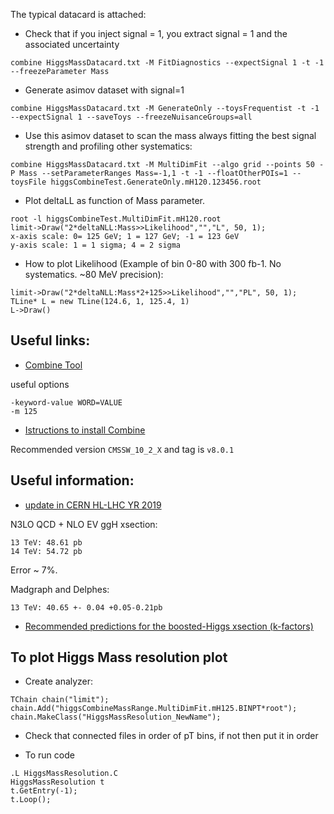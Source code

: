 
The typical datacard is attached:

* Check that if you inject signal = 1, you extract signal = 1 and the associated uncertainty
```
combine HiggsMassDatacard.txt -M FitDiagnostics --expectSignal 1 -t -1 --freezeParameter Mass
```

* Generate asimov dataset with signal=1
```
combine HiggsMassDatacard.txt -M GenerateOnly --toysFrequentist -t -1 --expectSignal 1 --saveToys --freezeNuisanceGroups=all
```

* Use this asimov dataset to scan the mass always fitting the best signal strength and profiling other systematics:
```
combine HiggsMassDatacard.txt -M MultiDimFit --algo grid --points 50 -P Mass --setParameterRanges Mass=-1,1 -t -1 --floatOtherPOIs=1 --toysFile higgsCombineTest.GenerateOnly.mH120.123456.root
```

* Plot deltaLL as function of Mass parameter.
```
root -l higgsCombineTest.MultiDimFit.mH120.root
limit->Draw("2*deltaNLL:Mass>>Likelihood","","L", 50, 1);
x-axis scale: 0= 125 GeV; 1 = 127 GeV; -1 = 123 GeV
y-axis scale: 1 = 1 sigma; 4 = 2 sigma
```
* How to plot Likelihood (Example of bin 0-80 with 300 fb-1. No systematics. ~80 MeV precision):
```
limit->Draw("2*deltaNLL:Mass*2+125>>Likelihood","","PL", 50, 1);
TLine* L = new TLine(124.6, 1, 125.4, 1)
L->Draw()
```
## Useful links:

* [Combine Tool](https://cms-analysis.github.io/HiggsAnalysis-CombinedLimit/part3/runningthetool/#output-from-combine)

useful options
```
-keyword-value WORD=VALUE
-m 125
```
* [Istructions to install Combine](https://cms-analysis.github.io/HiggsAnalysis-CombinedLimit/)

Recommended version `CMSSW_10_2_X` and tag is `v8.0.1`

## Useful information:

* [update in CERN HL-LHC YR 2019](https://twiki.cern.ch/twiki/bin/view/LHCPhysics/CERNHLHE2019)

N3LO QCD + NLO EV ggH xsection:
```
13 TeV: 48.61 pb
14 TeV: 54.72 pb
```
Error ~ 7%.

Madgraph and Delphes:
```
13 TeV: 40.65 +- 0.04 +0.05-0.21pb
```

* [Recommended predictions for the boosted-Higgs xsection (k-factors)](https://cds.cern.ch/record/2669113/files/LHCHXSWG-2019-002.pdf)


## To plot Higgs Mass resolution plot

* Create analyzer:
```
TChain chain("limit");
chain.Add("higgsCombineMassRange.MultiDimFit.mH125.BINPT*root");
chain.MakeClass("HiggsMassResolution_NewName");
```

* Check that connected files in order of pT bins, if not then put it in order

* To run code
```
.L HiggsMassResolution.C
HiggsMassResolution t
t.GetEntry(-1);
t.Loop();
```
